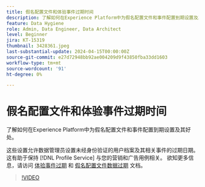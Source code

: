 ```yaml
---
title: 假名配置文件和体验事件过期时间
description: 了解如何在Experience Platform中为假名配置文件和事件配置到期设置及其好处。
feature: Data Hygiene
role: Admin, Data Engineer, Data Architect
level: Beginner
jira: KT-15319
thumbnail: 3428361.jpeg
last-substantial-update: 2024-04-15T00:00:00Z
source-git-commit: e27d72948bb92ae004209d9f43850fba33dd1603
workflow-type: tm+mt
source-wordcount: '91'
ht-degree: 0%

---
```


# 假名配置文件和体验事件过期时间

了解如何在Experience Platform中为假名配置文件和事件配置到期设置及其好处。

这些设置允许数据管理员设置未经身份验证的用户档案及其相关事件的过期日期。 这有助于保持 [!DNL Profile Service] 与您的营销和广告用例相关。 欲知更多信息，请访问 [体验事件过期](https://experienceleague.adobe.com/en/docs/experience-platform/profile/event-expirations) 和 [假名配置文件数据过期](https://experienceleague.adobe.com/en/docs/experience-platform/profile/event-expirations) 文档。


>[!VIDEO](https://video.tv.adobe.com/v/3428361?learn=on)
